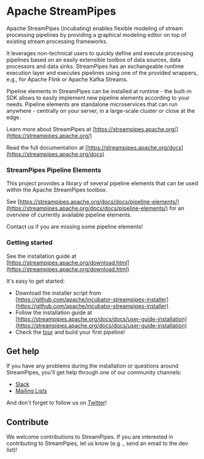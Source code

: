 <!--
  ~ Licensed to the Apache Software Foundation (ASF) under one or more
  ~ contributor license agreements.  See the NOTICE file distributed with
  ~ this work for additional information regarding copyright ownership.
  ~ The ASF licenses this file to You under the Apache License, Version 2.0
  ~ (the "License"); you may not use this file except in compliance with
  ~ the License.  You may obtain a copy of the License at
  ~
  ~    http://www.apache.org/licenses/LICENSE-2.0
  ~
  ~ Unless required by applicable law or agreed to in writing, software
  ~ distributed under the License is distributed on an "AS IS" BASIS,
  ~ WITHOUT WARRANTIES OR CONDITIONS OF ANY KIND, either express or implied.
  ~ See the License for the specific language governing permissions and
  ~ limitations under the License.
  ~
  -->

# Apache StreamPipes

Apache StreamPipes (incubating) enables flexible modeling of stream processing pipelines by providing a graphical
 modeling
 editor on top of existing stream processing frameworks.

It leverages non-technical users to quickly define and execute processing pipelines based on an easily extensible 
toolbox of data sources, data processors and data sinks. StreamPipes has an exchangeable runtime execution layer and executes pipelines using one of the provided wrappers, e.g., for Apache Flink or Apache Kafka Streams.

Pipeline elements in StreamPipes can be installed at runtime - the built-in SDK allows to easily implement new 
pipeline elements according to your needs. Pipeline elements are standalone microservices that can run anywhere - centrally on your server, in a large-scale cluster or close at the edge.


Learn more about StreamPipes at [https://streampipes.apache.org/](https://streampipes.apache.org/)

Read the full documentation at [https://streampipes.apache.org/docs](https://streampipes.apache.org/docs)

### StreamPipes Pipeline Elements

This project provides a library of several pipeline elements that can be used within the Apache StreamPipes toolbox.

See [https://streampipes.apache.org/docs/docs/pipeline-elements/](https://streampipes.apache.org/docs/docs/pipeline-elements/) 
for an overview of currently available pipeline elements.

Contact us if you are missing some pipeline elements!

### Getting started

See the installation guide at [https://streampipes.apache.org/download.html](https://streampipes.apache.org/download.html)

It's easy to get started:
* Download the installer script from [https://github.com/apache/incubator-streampipes-installer](https://github.com/apache/incubator-streampipes-installer)
* Follow the installation guide at [https://streampipes.apache.org/docs/docs/user-guide-installation](https://streampipes.apache.org/docs/docs/user-guide-installation)
* Check the [tour](https://streampipes.apache.org/docs/docs/user-guide-tour) and build your first pipeline!

## Get help

If you have any problems during the installation or questions around StreamPipes, you'll get help through one of our 
community channels:

- [Slack](https://slack.streampipes.org)
- [Mailing Lists](https://streampipes.apache.org/mailinglists.html)

And don't forget to follow us on [Twitter](https://twitter.com/streampipes)!

## Contribute

We welcome contributions to StreamPipes. If you are interested in contributing to StreamPipes, let us know (e.g
., send an email to the dev list)!

